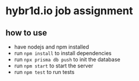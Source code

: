 # hybr1d.io job assignment

## how to use

- have nodejs and npm installed
- run `npm install` to install dependencies
- run `npx prisma db push` to init the database
- run `npm start` to start the server
- run `npm test` to run tests
